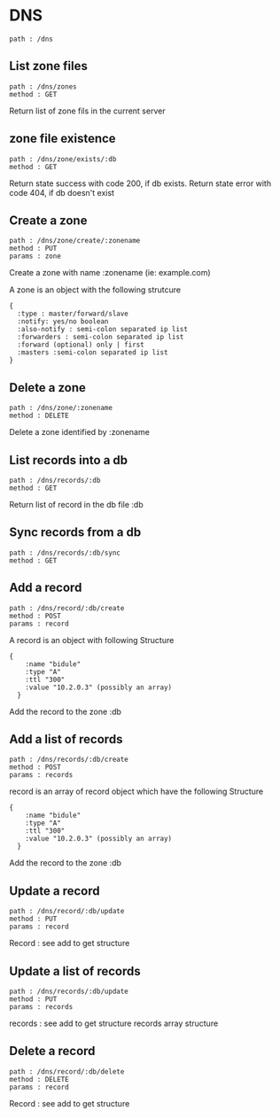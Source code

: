 # DNS

    path : /dns

## List zone files

    path : /dns/zones
    method : GET

Return list of zone fils in the current server

## zone file existence

    path : /dns/zone/exists/:db
    method : GET

Return state success with code 200, if db exists.
Return state error with code 404, if db doesn't exist

## Create a zone

    path : /dns/zone/create/:zonename
    method : PUT
    params : zone

Create a zone with name :zonename (ie: example.com)

A zone is an object with the following strutcure

    {
      :type : master/forward/slave
      :notify: yes/no boolean
      :also-notify : semi-colon separated ip list
      :forwarders : semi-colon separated ip list
      :forward (optional) only | first
      :masters :semi-colon separated ip list
    }

## Delete a zone

    path : /dns/zone/:zonename
    method : DELETE

Delete a zone identified by :zonename

## List records into a db

    path : /dns/records/:db
    method : GET

Return list of record in the db file :db

## Sync records from a db

    path : /dns/records/:db/sync
    method : GET

## Add a record

    path : /dns/record/:db/create
    method : POST
    params : record

A record is an object with following Structure

    {
        :name "bidule"
        :type "A"
        :ttl "300"
        :value "10.2.0.3" (possibly an array)
      }

Add the record to the zone :db

## Add a list of records

    path : /dns/records/:db/create
    method : POST
    params : records

record is an array of record object which have the following Structure

    {
        :name "bidule"
        :type "A"
        :ttl "300"
        :value "10.2.0.3" (possibly an array)
      }

Add the record to the zone :db

## Update a record

    path : /dns/record/:db/update
    method : PUT
    params : record

Record : see add to get structure

## Update a list of records

    path : /dns/records/:db/update
    method : PUT
    params : records

records : see add to get structure records array structure

## Delete a record

    path : /dns/record/:db/delete
    method : DELETE
    params : record

Record : see add to get structure
